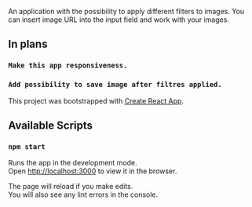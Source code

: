 An application with the possibility to apply different filters to images.
You can insert image URL into the input field and work with your images.

## In plans
### `Make this app responsiveness.`
### `Add possibility to save image after filtres applied.`

This project was bootstrapped with [Create React App](https://github.com/facebook/create-react-app).

## Available Scripts
### `npm start`

Runs the app in the development mode.<br>
Open [http://localhost:3000](http://localhost:3000) to view it in the browser.

The page will reload if you make edits.<br>
You will also see any lint errors in the console.
